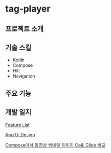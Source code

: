 # tag-player

## 프로젝트 소개

## 기술 스킬

- Kotlin
- Compose
- Hilt
- Navigation

## 주요 기능

## 개발 일지

[Feature List](https://docs.google.com/spreadsheets/d/1xUUFJ9XRH6IhQMS4zMc2YPdsaj9l8-xKDZsv3foRiMI/edit?usp=sharing)

[App Ui Design](https://www.figma.com/file/q0WPhwmHwXlT5b4ZCjm09y/TagPlayer?node-id=0%3A1&t=SfqGdnrJIruIhwqg-1)

[Compose에서 동영상 썸네일 이미지 Coil, Glide 비교](https://www.notion.so/Compose-Coil-Glide-d3b658cb59e94ba2aba3e0f0c875ea4c)
